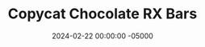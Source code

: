 ---
layout: post
title:  "Copycat Chocolate RX Bars"
date:   2024-02-22 00:00:00 -05000
categories: 
- Recipes
- Protein Powder
permalink: /recipes/rx-bars
image: /assets/Food/Protein Powder/RX/rx-cover.jpg
ing: rx-ing
facts: rx-facts
Prep: 15
Rest: 
Cook: 
Source1: https://www.thekitchn.com/easy-copycat-rx-bar-recipe-256203
Source2: 
Description: RX Bars are one of the prepackaged snacks that I will occasionally buy, as they're pretty healthy with their protein powder and lack of ultra processed ingredients. They are quite pricey though, so I prefer to make them myself. They're dead simple, and way cheaper than what you can get at the store.
Instructions: 
- Prepare an 8" square baking dish by lining it with parchment paper. Soak your dates in hot water for about 10 minutes to soften. Set aside the water<br><br>

- Prepare an 8" square baking dish by lining it with parchment paper. Soak your dates in hot water for about 10 minutes to soften. Set aside the water<br><br>

- Blend in the cocoa and protein powder for about 30 seconds, or until fully incorporated.<br><br>

- Finally, blend in the dates. Season with salt to taste. You should have a sticky but workable dough. Add a little of the soaking water if needed<br><br>

- Transfer dough to the pan and flatten into a square. Pack it down, and make sure it's even thickness<br><br>

- Chill in the fridge for a few hours before slicing<br><br>
- <br><br><center><img src="/assets/Food/Protein Powder/RX/rx-6.jpg" alt="" class="instruction-image"></center>
---